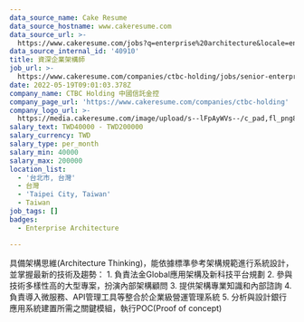 ```yaml
---
data_source_name: Cake Resume
data_source_hostname: www.cakeresume.com
data_source_url: >-
  https://www.cakeresume.com/jobs?q=enterprise%20architecture&locale=en&range%5Bsalary_range%5D%5Bmin%5D=1000000
data_source_internal_id: '40910'
title: 資深企業架構師
job_url: >-
  https://www.cakeresume.com/companies/ctbc-holding/jobs/senior-enterprise-architect
date: 2022-05-19T09:01:03.378Z
company_name: CTBC Holding 中國信託金控
company_page_url: 'https://www.cakeresume.com/companies/ctbc-holding'
company_logo_url: >-
  https://media.cakeresume.com/image/upload/s--lFpAyWVs--/c_pad,fl_png8,h_200,w_200/v1564465077/jaahzogkgdfd5ydubryd.png
salary_text: TWD40000 - TWD200000
salary_currency: TWD
salary_type: per_month
salary_min: 40000
salary_max: 200000
location_list:
  - '台北市, 台灣'
  - 台灣
  - 'Taipei City, Taiwan'
  - Taiwan
job_tags: []
badges:
  - Enterprise Architecture

---
```


具備架構思維(Architecture Thinking)，能依據標準參考架構規範進行系統設計，並掌握最新的技術及趨勢： 1. 負責法金Global應用架構及新科技平台規劃 2. 參與技術多樣性高的大型專案，扮演內部架構顧問 3. 提供架構專業知識和內部諮詢 4. 負責導入微服務、API管理工具等整合於企業級營運管理系統 5. 分析與設計銀行應用系統建置所需之關鍵模組，執行POC(Proof of concept)
